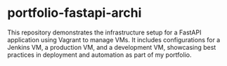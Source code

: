 # portfolio-fastapi-archi
This repository demonstrates the infrastructure setup for a FastAPI application using Vagrant to manage VMs. It includes configurations for a Jenkins VM, a production VM, and a development VM, showcasing best practices in deployment and automation as part of my portfolio.
